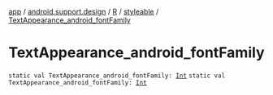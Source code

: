 [app](../../../index.md) / [android.support.design](../../index.md) / [R](../index.md) / [styleable](index.md) / [TextAppearance_android_fontFamily](.)

# TextAppearance_android_fontFamily

`static val TextAppearance_android_fontFamily: `[`Int`](https://kotlinlang.org/api/latest/jvm/stdlib/kotlin/-int/index.html)
`static val TextAppearance_android_fontFamily: `[`Int`](https://kotlinlang.org/api/latest/jvm/stdlib/kotlin/-int/index.html)
